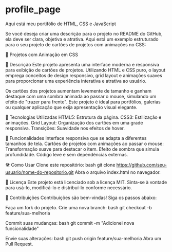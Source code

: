 # profile_page
Aqui está meu portifólio de HTML, CSS e JavaScript




Se você deseja criar uma descrição para o projeto no README do GitHub, ela deve ser clara, objetiva e atrativa. Aqui está um exemplo estruturado para o seu projeto de cartões de projetos com animações no CSS:

📂 Projetos com Animação em CSS


📝 Descrição
Este projeto apresenta uma interface moderna e responsiva para exibição de cartões de projetos. Utilizando HTML e CSS puro, o layout emprega conceitos de design responsivo, grid layout e animações suaves para proporcionar uma experiência interativa e atrativa ao usuário.

Os cartões dos projetos aumentam levemente de tamanho e ganham destaque com uma sombra animada ao passar o mouse, simulando um efeito de "trazer para frente". Este projeto é ideal para portfólios, galerias ou qualquer aplicação que exija apresentação visual elegante.

🚀 Tecnologias Utilizadas
HTML5: Estrutura da página.
CSS3: Estilização e animações.
Grid Layout: Organização dos cartões em uma grade responsiva.
Transições: Suavidade nos efeitos de hover.


🌟 Funcionalidades
Interface responsiva que se adapta a diferentes tamanhos de tela.
Cartões de projetos com animações ao passar o mouse:
Transformação suave para destacar o item.
Efeito de sombra que simula profundidade.
Código leve e sem dependências externas.


🛠️ Como Usar
Clone este repositório:
bash
git clone https://github.com/seu-usuario/nome-do-repositorio.git
Abra o arquivo index.html no navegador.

📜 Licença
Este projeto está licenciado sob a licença MIT. Sinta-se à vontade para usá-lo, modificá-lo e distribuí-lo conforme necessário.

🤝 Contribuições
Contribuições são bem-vindas! Siga os passos abaixo:

Faça um fork do projeto.
Crie uma nova branch:
bash
git checkout -b feature/sua-melhoria

Commit suas mudanças:
bash
git commit -m "Adicionei nova funcionalidade"

Envie suas alterações:
bash
git push origin feature/sua-melhoria
Abra um Pull Request.
